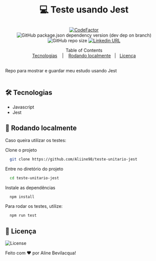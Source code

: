 # <p align="center">💻 Teste usando Jest</p>
<p   align = "center">
   <a href="https://www.codefactor.io/repository/github/aliine98/teste-unitario-jest"><img src="https://www.codefactor.io/repository/github/aliine98/teste-unitario-jest/badge" alt="CodeFactor" /></a>
   <img alt="GitHub package.json dependency version (dev dep on branch)" src="https://img.shields.io/github/package-json/dependency-version/Aliine98/teste-unitario-jest/dev/jest">
   <img alt   = "GitHub repo size" src= "https://img.shields.io/github/repo-size/Aliine98/teste-unitario-jest?color=magenta&style=flat">
   <a   href  = "https://www.linkedin.com/in/aline-bevilacqua/"><img alt = "Linkedin URL" src = "https://img.shields.io/twitter/url?label=Conecte-se comigo&logo=linkedin&style=social&url=https%3A%2F%2Fwww.linkedin.com%2Fin%2Faline-bevilacqua%2F"></a>
</p>

<div align="center"> 
 
 Table of Contents<br>
   <a href="#-tecnologias">Tecnologias</a> &nbsp;&nbsp; | &nbsp;&nbsp;
   <a href="#-rodando-localmente">Rodando localmente</a> &nbsp;&nbsp;|&nbsp;&nbsp;
   <a href="#-licença">Licença</a>

</div>
<br>
Repo para mostrar e guardar meu estudo usando Jest
<br><br>

## 🛠 Tecnologias

- Javascript
- Jest

## 🚀 Rodando localmente

Caso queira utilizar os testes: 

Clone o projeto

```bash
  git clone https://github.com/Aliine98/teste-unitario-jest
```

Entre no diretório do projeto

```bash
  cd teste-unitario-jest
```

Instale as dependências

```bash
  npm install
```

Para rodar os testes, utilize: 

```bash
  npm run test
```

## 📝 Licença

![License](https://img.shields.io/github/license/Aliine98/teste-unitario-jest?style=for-the-badge)

Feito com ❤️ por Aline Bevilacqua!
